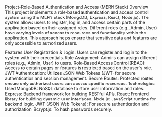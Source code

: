 Project-Role-Based Authentication and Access (MERN Stack)
Overview
This project implements a role-based authentication and access control system using the MERN stack (MongoDB, Express, React, Node.js). The system allows users to register, log in, and access certain parts of the application based on their assigned roles. Different roles (e.g., Admin, User) have varying levels of access to resources and functionality within the application. This approach helps ensure that sensitive data and features are only accessible to authorized users.

Features
User Registration & Login: Users can register and log in to the system with their credentials.
Role Assignment: Admins can assign different roles (e.g., Admin, User) to users.
Role-Based Access Control (RBAC): Access to certain pages or features is restricted based on the user's role.
JWT Authentication: Utilizes JSON Web Tokens (JWT) for secure authentication and session management.
Secure Routes: Protected routes ensure only authorized users can access specific resources.
Technologies Used
MongoDB: NoSQL database to store user information and roles.
Express: Backend framework for building RESTful APIs.
React: Frontend library for building dynamic user interfaces.
Node.js: JavaScript runtime for backend logic.
JWT (JSON Web Tokens): For secure authentication and authorization.
Bcrypt.js: To hash passwords securely.
